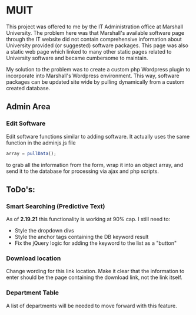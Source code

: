 # MUIT

This project was offered to me by the IT Administration office at Marshall University. The problem here was that Marshall's available software page through the IT website did not contain comprehensive information about University provided (or suggested) software packages. This page was also a static web page which linked to many other static pages related to University software and became cumbersome to maintain.

My solution to the problem was to create a custom php Wordpress plugin to incorporate into Marshall's Wordpress environment. This way, software packages can be updated site wide by pulling dynamically from a custom created database. 



## Admin Area

### Edit Software
Edit software functions similar to adding software. It actually uses the same function in the adminjs.js file 
``` javascript
array = pullData();
```
to grab all the information from the form, wrap it into an object array, and send it to the database for processing via ajax and php scripts.

## ToDo's:

### Smart Searching (Predictive Text)

As of <strong>2.19.21</strong> this functionality is working at 90% cap. 
I still need to:
- Style the dropdown divs
- Style the anchor tags containing the DB keyword result
- Fix the jQuery logic for adding the keyword to the list as a "button"

### Download location

Change wording for this link location. Make it clear that the information to enter should be the page containing the download link, not the link itself.

### Department Table

A list of departments will be needed to move forward with this feature.

